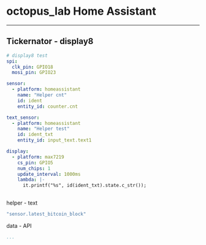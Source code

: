 # octopus_lab Home Assistant

---

## Tickernator - display8

```yaml
# display8 test
spi:
  clk_pin: GPIO18
  mosi_pin: GPIO23

sensor:
  - platform: homeassistant
    name: "Helper cnt"
    id: ident
    entity_id: counter.cnt

text_sensor:
  - platform: homeassistant
    name: "Helper test"
    id: ident_txt
    entity_id: input_text.text1

display:
  - platform: max7219
    cs_pin: GPIO5
    num_chips: 1
    update_interval: 1000ms
    lambda: |-
      it.printf("%s", id(ident_txt).state.c_str());
    
```

helper - text

```yaml
"sensor.latest_bitcoin_block"

```

data - API

```yaml
...
```